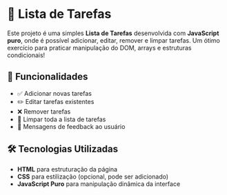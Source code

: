 # 📝 Lista de Tarefas

Este projeto é uma simples **Lista de Tarefas** desenvolvida com **JavaScript puro**, onde é possível adicionar, editar, remover e limpar tarefas. Um ótimo exercício para praticar manipulação do DOM, arrays e estruturas condicionais!

## 🚀 Funcionalidades
- ✅ Adicionar novas tarefas
- ✏️ Editar tarefas existentes
- ❌ Remover tarefas
- 🧹 Limpar toda a lista de tarefas
- 📌 Mensagens de feedback ao usuário

## 🛠️ Tecnologias Utilizadas
- **HTML** para estruturação da página
- **CSS** para estilização (opcional, pode ser adicionado)
- **JavaScript Puro** para manipulação dinâmica da interface


